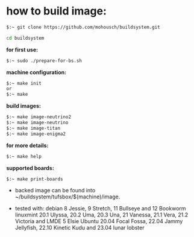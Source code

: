 # how to build image: #

```bash
$:~ git clone https://github.com/mohousch/buildsystem.git

cd buildsystem
```

**for first use:**
```bash
$:~ sudo ./prepare-for-bs.sh
```
**machine configuration:**
```bash
$:~ make init
or
$:~ make
```
**build images:**
```bash
$:~ make image-neutrino2
$:~ make image-neutrino
$:~ make image-titan
$:~ make image-enigma2
```

**for more details:**
```bash
$:~ make help
```

**supported boards:**
```bash
$:~ make print-boards
```

* backed image can be found into ~/buildsystem/tufsbox/$(machine)/image.

* tested with:
 debian 8 Jessie, 9 Stretch, 11 Bullseye and 12 Bookworm
 linuxmint 20.1 Ulyssa, 20.2 Uma, 20.3 Una, 21 Vanessa, 21.1 Vera, 21.2 Victoria and LMDE 5 Elsie
 Ubuntu 20.04 Focal Fossa, 22.04 Jammy Jellyfish, 22.10 Kinetic Kudu and 23.04 lunar lobster
 
 

